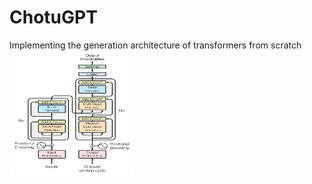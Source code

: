 # ChotuGPT
Implementing the generation architecture of transformers from scratch
<img src="https://github.com/PraNavKumAr01/ChotuGPT/blob/main/transformer.jpeg" width="200" height="200">

